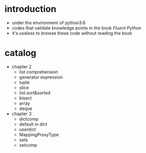 # introduction
-   under the environment of python3.6
-   codes that validate knowledge points in the book *Fluent Python*
-   it's useless to browse these code without reading the book

# catalog
-   chapter 2
    -   list comprehension
    -   generator expression
    -   tuple
    -   slice
    -   list.sort&sorted
    -   bisect
    -   array
    -   deque
-   chapter 3
    -   dictcomp
    -   default in dict
    -   userdict
    -   MappingProxyType
    -   sets
    -   setcomp
